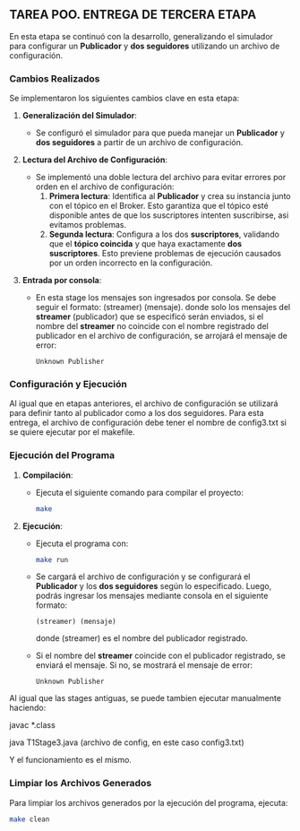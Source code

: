 ## TAREA POO. ENTREGA DE TERCERA ETAPA

En esta etapa se continuó con la desarrollo, generalizando el simulador para configurar un **Publicador** y **dos seguidores** utilizando un archivo de configuración.

### Cambios Realizados

Se implementaron los siguientes cambios clave en esta etapa:

1. **Generalización del Simulador**:
   - Se configuró el simulador para que pueda manejar un **Publicador** y **dos seguidores** a partir de un archivo de configuración.
   
2. **Lectura del Archivo de Configuración**:
   - Se implementó una doble lectura del archivo para evitar errores por orden en el archivo de configuración:
     1. **Primera lectura**: Identifica al **Publicador** y crea su instancia junto con el tópico en el Broker. Esto garantiza que el tópico esté disponible antes de que los suscriptores intenten suscribirse, asi evitamos problemas.
     2. **Segunda lectura**: Configura a los dos **suscriptores**, validando que el **tópico coincida** y que haya exactamente **dos suscriptores**. Esto previene problemas de ejecución causados por un orden incorrecto en la configuración.

3. **Entrada por consola**:
   - En esta stage los mensajes son ingresados por consola. Se debe seguir el formato: (streamer) (mensaje). donde solo los mensajes del **streamer** (publicador) que se especificó serán enviados, si el nombre del **streamer** no coincide con el nombre registrado del publicador en el archivo de configuración, se arrojará el mensaje de error:
     ```text
     Unknown Publisher
     ```
   
### Configuración y Ejecución

Al igual que en etapas anteriores, el archivo de configuración se utilizará para definir tanto al publicador como a los dos seguidores. Para esta entrega, el archivo de configuración debe tener el nombre de config3.txt si se quiere ejecutar por el makefile.

### Ejecución del Programa

1. **Compilación**:
   - Ejecuta el siguiente comando para compilar el proyecto:
     ```bash
     make
     ```

2. **Ejecución**:
   - Ejecuta el programa con:
     ```bash
     make run
     ```
   - Se cargará el archivo de configuración y se configurará el **Publicador** y los **dos seguidores** según lo especificado. Luego, podrás ingresar los mensajes mediante consola en el siguiente formato:
     ```text
     (streamer) (mensaje)
     ```
     donde (streamer) es el nombre del publicador registrado.

   - Si el nombre del **streamer** coincide con el publicador registrado, se enviará el mensaje. Si no, se mostrará el mensaje de error:
     ```text
     Unknown Publisher
     ```

Al igual que las stages antiguas, se puede tambien ejecutar manualmente haciendo:


javac *.class

java T1Stage3.java (archivo de config, en este caso config3.txt)

Y el funcionamiento es el mismo.

### Limpiar los Archivos Generados

Para limpiar los archivos generados por la ejecución del programa, ejecuta:
```bash
make clean
